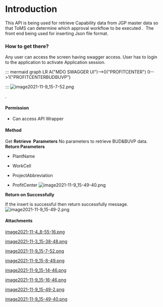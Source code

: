 # Introduction

This API is being used for retrieve Capability data from JGP master data so that ToMS can determine which approval workflow to be executed
. 
The front end being used for inserting Json file format.


### How to get there?


Any user can access the screen having swagger access. User has to login to the application to activate Application session.


::: mermaid
graph LR
A("MDO SWAGGER UI")-->0("PROFITCENTER")
0-->1("PROFITCENTERBUDBUVP")

:::
![image2021-11-9_15-7-52.png](/.attachments/102041153.png)


.


#### **Permission** 



- Can access API Wrapper



#### **Method** 


Get
**Retrieve  Parameters** 
No parameters to retrieve BUD&BUVP data.
**Return Parameters** 

- PlantName

- WorkCell


- ProjectAbbreviation

- ProfitCenter
![image2021-11-9_15-49-40.png](/.attachments/102041161.png)


**Return on Successfully** 

If the insert is successful then return successfully message.![image2021-11-9_15-49-2.png](/.attachments/102041160.png)






#### Attachments

[image2021-11-4_8-55-16.png](/.attachments/102041151.png)
[image2021-11-3_15-38-48.png](/.attachments/102041152.png)
[image2021-11-9_15-7-52.png](/.attachments/102041153.png)
[image2021-11-9_15-8-49.png](/.attachments/102041154.png)
[image2021-11-9_15-14-46.png](/.attachments/102041155.png)
[image2021-11-9_15-16-46.png](/.attachments/102041156.png)
[image2021-11-9_15-49-2.png](/.attachments/102041160.png)
[image2021-11-9_15-49-40.png](/.attachments/102041161.png)
